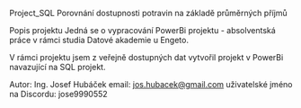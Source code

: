 Project_SQL
Porovnání dostupnosti potravin na základě průměrných příjmů

Popis projektu
Jedná se o vypracování PowerBi projektu - absolventská práce v rámci studia Datové akademie u Engeto.

V rámci projektu jsem z veřejně dostupných dat vytvořil projekt v PowerBi navazující na SQL projekt.

Autor: Ing. Josef Hubáček email: jos.hubacek@gmail.com uživatelské jméno na Discordu: jose9990552
